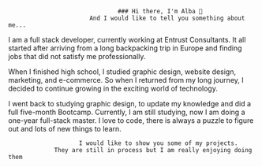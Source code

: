                                    ### Hi there, I'm Alba 👋 
                           And I would like to tell you something about me... 

  I am a full stack developer, currently working at Entrust Consultants. It all started after arriving 
from a long backpacking trip in Europe and finding jobs that did not satisfy me professionally.
  
  When I finished high school, I studied graphic design, website design, marketing, and e-commerce. 
So when I returned from my long journey, I decided to continue growing in the exciting world of technology.

  I went back to studying graphic design, to update my knowledge and did a full five-month Bootcamp. 
Currently, I am still studying, now I am doing a one-year full-stack master. I love to code, there is 
always a puzzle to figure out and lots of new things to learn.

                        I would like to show you some of my projects. 
                 They are still in process but I am really enjoying doing them


